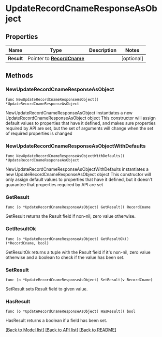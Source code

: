 # UpdateRecordCnameResponseAsObject

## Properties

Name | Type | Description | Notes
------------ | ------------- | ------------- | -------------
**Result** | Pointer to [**RecordCname**](RecordCname.md) |  | [optional] 

## Methods

### NewUpdateRecordCnameResponseAsObject

`func NewUpdateRecordCnameResponseAsObject() *UpdateRecordCnameResponseAsObject`

NewUpdateRecordCnameResponseAsObject instantiates a new UpdateRecordCnameResponseAsObject object
This constructor will assign default values to properties that have it defined,
and makes sure properties required by API are set, but the set of arguments
will change when the set of required properties is changed

### NewUpdateRecordCnameResponseAsObjectWithDefaults

`func NewUpdateRecordCnameResponseAsObjectWithDefaults() *UpdateRecordCnameResponseAsObject`

NewUpdateRecordCnameResponseAsObjectWithDefaults instantiates a new UpdateRecordCnameResponseAsObject object
This constructor will only assign default values to properties that have it defined,
but it doesn't guarantee that properties required by API are set

### GetResult

`func (o *UpdateRecordCnameResponseAsObject) GetResult() RecordCname`

GetResult returns the Result field if non-nil, zero value otherwise.

### GetResultOk

`func (o *UpdateRecordCnameResponseAsObject) GetResultOk() (*RecordCname, bool)`

GetResultOk returns a tuple with the Result field if it's non-nil, zero value otherwise
and a boolean to check if the value has been set.

### SetResult

`func (o *UpdateRecordCnameResponseAsObject) SetResult(v RecordCname)`

SetResult sets Result field to given value.

### HasResult

`func (o *UpdateRecordCnameResponseAsObject) HasResult() bool`

HasResult returns a boolean if a field has been set.


[[Back to Model list]](../README.md#documentation-for-models) [[Back to API list]](../README.md#documentation-for-api-endpoints) [[Back to README]](../README.md)


